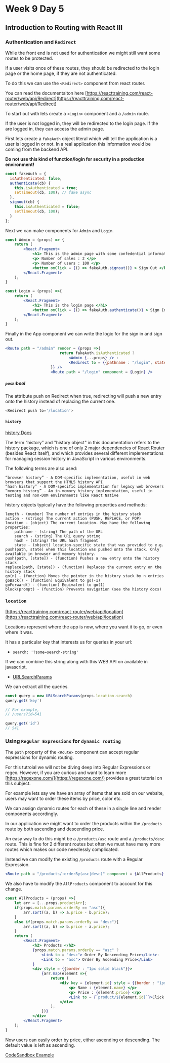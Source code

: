 # Week 9 Day 5


## Introduction to Routing with React III

### Authentication and `Redirect`

While the front end is not used for authentication we might still want some routes to be protected. 

If a user visits once of these routes, they should be redirected to the login page or the home page, if they are not authenticated. 

To do this we can use the `<Redirect>` component from react router.  

You can read the documentaiton here [https://reacttraining.com/react-router/web/api/Redirect](https://reacttraining.com/react-router/web/api/Redirect)

To start out with lets create a `<Login>` component and a `/admin` route. 

If the user is not logged in, they will be redirected to the login page. If the are logged in, they can access the admin page. 

First lets create a `fakeAuth` object literal which will tell the application is a user is logged in or not. In a real application this information would be coming from the backend API. 

**Do not use this kind of function/login for security in a production environment!** 

```jsx
const fakeAuth = {
  isAuthenticated: false,
  authenticate(cb) {
    this.isAuthenticated = true;
    setTimeout(cb, 100); // fake async
  },
  signout(cb) {
    this.isAuthenticated = false;
    setTimeout(cb, 100);
  }
};
```

Next we can make components for `Admin` and `Login`.

```jsx
const Admin = (props) => {
    return (
        <React.Fragment>
            <h1> This is the admin page with some confedential information </h1>
            <p> Number of sales : 2 </p>
            <p> Number of users : 100 </p>
            <button onClick = {() => fakeAuth.signout()} > Sign Out </button>
        </React.Fragment>
    );
}

const Login = (props) =>{
    return (
        <React.Fragment>
            <h1> This is the login page </h1>
            <button onClick = {() => fakeAuth.authenticate()} > Sign In </button>
        </React.Fragment>
    );
}
```

Finally in the App component we can write the logic for the sign in and sign out.

```jsx
<Route path = "/admin" render = {props =>{
                        return fakeAuth.isAuthenticated ? 
                            <Admin {...props} /> :
                            <Redirect to = {{pathname : "/login", state: {from :props.location}}} />
                    }} />
                    <Route path = "/login" component = {Login} />
```


##### `push`:bool
The attribute push on Redirect when true, redirecting will push a new entry onto the history instead of replacing the current one.
```javascript
<Redirect push to='/location'>
```

#### `history`

[history Docs](https://reacttraining.com/react-router/web/api/history)

The term “history” and "history object" in this documentation refers to the history package, which is one of only 2 major dependencies of React Router (besides React itself), and which provides several different implementations for managing session history in JavaScript in various environments.

The following terms are also used:

    “browser history” - A DOM-specific implementation, useful in web browsers that support the HTML5 history API
    “hash history” - A DOM-specific implementation for legacy web browsers
    “memory history” - An in-memory history implementation, useful in testing and non-DOM environments like React Native

history objects typically have the following properties and methods:

    length - (number) The number of entries in the history stack
    action - (string) The current action (PUSH, REPLACE, or POP)
    location - (object) The current location. May have the following properties:
        pathname - (string) The path of the URL
        search - (string) The URL query string
        hash - (string) The URL hash fragment
        state - (object) location-specific state that was provided to e.g. push(path, state) when this location was pushed onto the stack. Only available in browser and memory history.
    push(path, [state]) - (function) Pushes a new entry onto the history stack
    replace(path, [state]) - (function) Replaces the current entry on the history stack
    go(n) - (function) Moves the pointer in the history stack by n entries
    goBack() - (function) Equivalent to go(-1)
    goForward() - (function) Equivalent to go(1)
    block(prompt) - (function) Prevents navigation (see the history docs)

### `location`

[https://reacttraining.com/react-router/web/api/location](https://reacttraining.com/react-router/web/api/location)

Locations represent where the app is now, where you want it to go, or even where it was.

It has a particular key that interests us for queries in your url:
- `search: '?some=search-string'`

If we can combine this string along with this WEB API on available in javascript,
- [URLSearchParams](https://developer.mozilla.org/en-US/docs/Web/API/URLSearchParams)

We can extract all the queries.

```javascript
const query = new URLSearchParams(props.location.search)
query.get('key')

// For example, 
// /users?id=541

query.get('id')
// 541
```

### Using `Regular Expressions` for `dynamic routing`

The `path` property of the `<Route>` component can accept regular expressions for dynamic routing. 

For this tutroial we will not be diving deep into Regular Expressions or regex. However, if you are curious and want to learn more [https://regexone.com/](https://regexone.com/) provides a great tutorial on this subject. 

For example lets say we have an array of items that are sold on our website, users may want to order these items by price, color etc. 

We can assign dynamic routes for each of these in a single line and render components accordingly. 

In our application we might want to order the products within the `/products` route by both ascending and descending price. 

An easy way to do this might be a `/products/asc` route and a `/products/desc` route. This is fine for 2 different routes but often we must have many more routes which makes our code needlessly complicated. 

Instead we can modify the existing `/products` route with a Regular Expression.

```jsx
<Route path = "/products/:orderBy(asc|desc)" component = {AllProducts} />
```
We also have to modify the `AllProducts` component to account for this change. 

```jsx
const AllProducts = (props) =>{
    let arr = [...props.productArr];
    if(props.match.params.orderBy == "asc"){
        arr.sort((a, b) => a.price - b.price);
    }
    else if(props.match.params.orderBy == "desc"){
        arr.sort((a, b) => b.price - a.price);
    }
    return (
        <React.Fragment>
            <h2> Products </h2>
            {props.match.params.orderBy == "asc" ?
                <Link to = "desc"> Order By Descending Price</Link>:
                <Link to = "asc"> Order By Ascending Price</Link>
            }
            <div style = {{border : "1px solid black"}}>
                {arr.map(element =>{
                    return (
                        <div key = {element.id} style = {{border : "1px solid black"}}>
                            <p> Name : {element.name} </p>
                            <p> Price : {element.price} </p>
                            <Link to = {`product/${element.id}`}>Click to see product </Link>
                        </div>
                    );
                })}
            </div>
        </React.Fragment>
    );
}
```

Now users can easily order by price, either ascending or descending. The default value is left as ascending. 

 
 [CodeSandbox Example](https://codesandbox.io/s/redirect-dynamic-d1qin)